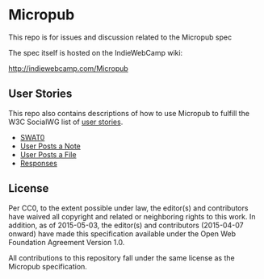 # Micropub
This repo is for issues and discussion related to the Micropub spec

The spec itself is hosted on the IndieWebCamp wiki:

http://indiewebcamp.com/Micropub

## User Stories

This repo also contains descriptions of how to use Micropub to fulfill the W3C SocialWG list of [user stories](https://www.w3.org/wiki/Socialwg/Social_API/User_stories).

* [SWAT0](user-stories/SWAT0.md)
* [User Posts a Note](user-stories/user-posts-a-note.md)
* [User Posts a File](user-stories/user-posts-a-file.md)
* [Responses](user-stories/responses.md)

## License

Per CC0, to the extent possible under law, the editor(s) and contributors have waived all copyright and related or neighboring rights to this work. In addition, as of 2015-05-03, the editor(s) and contributors (2015-04-07 onward) have made this specification available under the Open Web Foundation Agreement Version 1.0.

All contributions to this repository fall under the same license as the Micropub specification.

